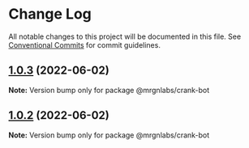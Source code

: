 # Change Log

All notable changes to this project will be documented in this file.
See [Conventional Commits](https://conventionalcommits.org) for commit guidelines.

## [1.0.3](https://github.com/mrgnlabs/marginfi-sdk/compare/@mrgnlabs/crank-bot@1.0.2...@mrgnlabs/crank-bot@1.0.3) (2022-06-02)

**Note:** Version bump only for package @mrgnlabs/crank-bot





## [1.0.2](https://github.com/mrgnlabs/marginfi-sdk/compare/@mrgnlabs/crank-bot@1.0.1...@mrgnlabs/crank-bot@1.0.2) (2022-06-02)

**Note:** Version bump only for package @mrgnlabs/crank-bot
